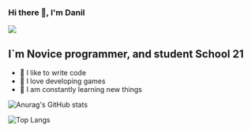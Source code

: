 ### Hi there 👋, I'm Danil
![](https://komarev.com/ghpvc/?username=danil2283376)

## I`m Novice programmer, and student School 21
- 💪 I like to write code
- 🎉 I love developing games
- 🥅 I am constantly learning new things


![Anurag's GitHub stats](https://github-readme-stats.vercel.app/api?username=danil2283376)

![Top Langs](https://github-readme-stats.vercel.app/api/top-langs/?username=danil2283376&layout=compact&hide=Objective-C,Roff,Makefile&langs_count=6)
